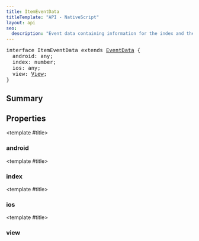 ```yaml
---
title: ItemEventData
titleTemplate: "API - NativeScript"
layout: api
seo:
  description: "Event data containing information for the index and the view associated to a list view item."
---
```


<!-- This page is auto generated, do not edit manually. -->
<!-- Run "yarn generate:api-docs" to regenerate -->

<script setup lang="ts">
  import { provide } from "vue";
  import API_DATA from "./ItemEventData.data.json";
  
  provide('API_DATA', API_DATA);
</script>

<APIRefHierarchy v-once />

<pre class="[&_a]:text-green-400">interface ItemEventData extends <a href="/api/interface/EventData">EventData</a> {
  android: any;
  index: number;
  ios: any;
  view: <a href="/api/class/View">View</a>;
}</pre>

<APIRefComment commentBase64="eyJibG9ja1RhZ3MiOltdLCJtb2RpZmllclRhZ3MiOnt9LCJzdW1tYXJ5IjpbeyJraW5kIjoidGV4dCIsInRleHQiOiJFdmVudCBkYXRhIGNvbnRhaW5pbmcgaW5mb3JtYXRpb24gZm9yIHRoZSBpbmRleCBhbmQgdGhlIHZpZXcgYXNzb2NpYXRlZCB0byBhIGxpc3QgdmlldyBpdGVtLiJ9XX0=" v-once />

## <Heading ignore>Summary</Heading>

<APIRefSummary v-once />

## Properties

<div class="">

<APIRef for="14885" v-once>

<template #title>

### android

</template>

</APIRef>

</div>

<div class="">

<APIRef for="14882" v-once>

<template #title>

### index

</template>

</APIRef>

</div>

<div class="">

<APIRef for="14884" v-once>

<template #title>

### ios

</template>

</APIRef>

</div>

<div class="">

<APIRef for="14883" v-once>

<template #title>

### view

</template>

</APIRef>

</div>
